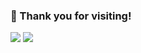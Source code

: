 ### 🙌 Thank you for visiting! 
<p>
  <a href="https://velog.io/@persona73" target="_blank"><img src="https://img.shields.io/badge/Tech_Blog-3ec493?style=flat-square&logo=velog&logoColor=white"/></a>
  <a href="https://www.linkedin.com/in/jinhyeok-kim-9b48ab148/" target="_blank"><img src="https://img.shields.io/badge/JinhyeokKim-0A66C2?style=flat-square&logo=Linkedin&logoColor=white"/></a>
</p>

